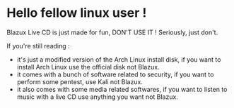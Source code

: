 # Hello fellow linux user !

Blazux Live CD is just made for fun, DON'T USE IT ! Seriously, just don't.

If you're still reading :
 - it's just a modified version of the Arch Linux install disk, if you want to install Arch Linux use the official disk not Blazux. 
 - it comes with a bunch of software related to security, if you want to perform some pentest, use Kali not Blazux.
 - it also comes with some media related softwares, if you want to listen to music with a live CD use anything you want not Blazux.


